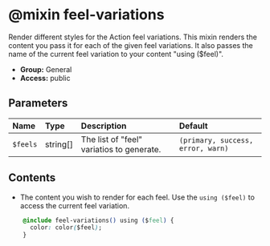<a id="general-mixin-feel-variations"></a>

# @mixin feel-variations

Render different styles for the Action feel variations.
This mixin renders the content you pass it for each of
the given feel variations. It also passes the name of
the current feel variation to your content "using ($feel)".

+ **Group:** General
+ **Access:** public

## Parameters

|Name|Type|Description|Default|
|:--|:--|:--|:--|
|`$feels`|string\[]|The list of "feel" variatios to generate.|`(primary, success, error, warn)`|

## Contents

+ The content you wish to render for each feel. Use the `using ($feel)` to access the current feel variation.

```css
    @include feel-variations() using ($feel) {
      color: color($feel);
    }
```

